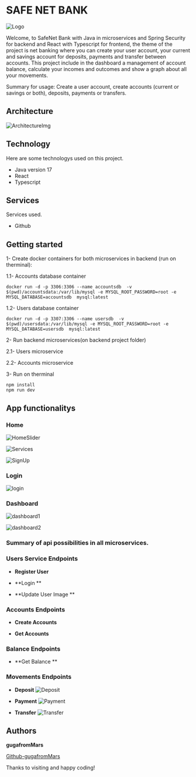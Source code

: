# SAFE NET BANK 

![Logo](https://github.com/gugafromMARS/homebanking-app/assets/116969206/9a6e96da-065d-4077-8648-2d1e748fe893)


Welcome, to SafeNet Bank with Java in microservices and Spring Security for backend and React with Typescript for frontend, the theme of the project is net banking where you can create your user account, your current and savings account for deposits, payments and transfer between accounts.
This project include in the dashboard a management of account balance, calculate your incomes and outcomes and show a graph about all your movements.

Summary for usage:
Create a user account, create accounts (current or savings or both), deposits, payments or transfers.

## Architecture

![ArchitectureImg](https://github.com/gugafromMARS/homebanking-app/assets/116969206/fe54c961-ed06-42e7-9d89-42f5ec4504f2)


## Technology

Here are some technologys used on this project.

* Java version 17
* React
* Typescript

## Services

Services used.

* Github
  
## Getting started

1- Create docker containers for both microservices in backend (run on therminal):

1.1- Accounts database container
```shell script
docker run -d -p 3306:3306 --name accountsdb  -v $(pwd)/accountsdata:/var/lib/mysql -e MYSQL_ROOT_PASSWORD=root -e MYSQL_DATABASE=accountsdb  mysql:latest
```
1.2- Users database container
```shell script
docker run -d -p 3307:3306 --name usersdb  -v $(pwd)/usersdata:/var/lib/mysql -e MYSQL_ROOT_PASSWORD=root -e MYSQL_DATABASE=usersdb  mysql:latest
```
2- Run backend microservices(on backend project folder)

2.1- Users microservice

2.2- Accounts microservice

3- Run on therminal
```shell script
npm install
npm run dev
```


## App functionalitys

### Home

![HomeSlider](https://github.com/gugafromMARS/homebanking-app/assets/116969206/d27c9b05-6c95-4e56-ad4e-9c8342cd386e)

![Services](https://github.com/gugafromMARS/homebanking-app/assets/116969206/47d23afc-8afc-4a49-905c-de4b70fdc3f7)

![SignUp](https://github.com/gugafromMARS/homebanking-app/assets/116969206/04a0bf27-974b-4502-8fe0-7acf81d0e13d)

### Login

![login](https://github.com/gugafromMARS/homebanking-app/assets/116969206/6f140c6a-3726-424b-aa00-bd8a133b8272)

### Dashboard

![dashboard1](https://github.com/gugafromMARS/homebanking-app/assets/116969206/fc624997-215a-4eaa-8924-4a2a36832865)

![dashboard2](https://github.com/gugafromMARS/homebanking-app/assets/116969206/010e768c-720e-479e-b0a4-fdcc5d5d049c)


### Summary of api possibilities in all microservices.

### Users Service Endpoints

* **Register User**

* **Login **

* **Update User Image **

### Accounts Endpoints

* **Create Accounts**
  
* **Get Accounts**

### Balance Endpoints
* **Get Balance **

### Movements Endpoints

* **Deposit**
![Deposit](https://github.com/gugafromMARS/homebanking-app/assets/116969206/b4aef806-e89a-4375-95a9-147e4635c2a0)

* **Payment**
![Payment](https://github.com/gugafromMARS/homebanking-app/assets/116969206/2e1b73c6-c0f5-4f87-be41-1c4b54213895)

* **Transfer**
![Transfer](https://github.com/gugafromMARS/homebanking-app/assets/116969206/74842f59-61eb-4fd9-b4be-d61f788bfad1)




## Authors

**gugafromMars**

[Github-gugafromMars](https://github.com/gugafromMARS)

Thanks to visiting and happy coding!
